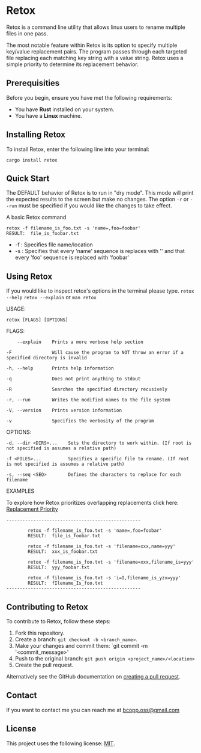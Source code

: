 # Retox

Retox is a command line utility that allows linux users to rename multiple files in one pass. 

The most notable feature within Retox is its option to specify multiple key/value replacement pairs. The program passes through each targeted file replacing each matching key string with a value string. Retox uses a simple priority to determine its replacement behavior. 

## Prerequisities

Before you begin, ensure you have met the following requirements:
* You have **Rust** installed on your system.
* You have a **Linux** machine.

## Installing Retox

To install Retox, enter the following line into your terminal:

```
cargo install retox
```

## Quick Start

The DEFAULT behavior of Retox is to run in "dry mode". This mode will print the expected results to the screen but make no changes. The option `-r` or `--run` must be specified if you would like the changes to take effect. 

A basic Retox command

```
retox -f filename_is_foo.txt -s 'name=,foo=foobar'
RESULT:  file_is_foobar.txt
```
* -f : Specifies file name/location 
* -s : Specifies that every 'name' sequence is replaces with ''
       and that every 'foo' sequence is replaced with 'foobar'
       

## Using Retox

If you would like to inspect retox's options in the terminal please type.
`retox --help` `retox --explain` or `man retox`

USAGE:

    retox [FLAGS] [OPTIONS]

FLAGS:

        --explain    Prints a more verbose help section

    -F               Will cause the program to NOT throw an error if a specified directory is invalid

    -h, --help       Prints help information

    -q               Does not print anything to stdout

    -R               Searches the specified directory recusively

    -r, --run        Writes the modified names to the file system

    -V, --version    Prints version information

    -v               Specifies the verbosity of the program

OPTIONS:

    -d, --dir <DIRS>...    Sets the directory to work within. (If root is not specified is assumes a relative path)

    -f <FILES>...          Specifies a specific file to rename. (If root is not specified is assumes a relative path)

    -s, --seq <SEQ>        Defines the characters to replace for each filename


        
EXAMPLES

To explore how Retox prioritizes overlapping replacements click here: [Replacement Priority](https://github.com/bcopp/rreplace)
```
--------------------------------------------------

        retox -f filename_is_foo.txt -s 'name=,foo=foobar'
        RESULT:  file_is_foobar.txt

        retox -f filename_is_foo.txt -s 'filename=xxx,name=yyy'
        RESULT:  xxx_is_foobar.txt
        
        retox -f filename_is_foo.txt -s 'filename=xxx,filename_is=yyy'
        RESULT:  yyy_foobar.txt
        
        retox -f filename_is_foo.txt -s 'i=I,filename_is_yzx=yyy'
        RESULT:  fIlename_Is_foo.txt
--------------------------------------------------
```

## Contributing to Retox
To contribute to Retox, follow these steps:

1. Fork this repository.
2. Create a branch: `git checkout -b <branch_name>`. 
3. Make your changes and commit them: `git commit -m '<commit_message>'
4. Push to the original branch: `git push origin <project_name>/<location>`
5. Create the pull request.

Alternatively see the GitHub documentation on [creating a pull request](https://help.github.com/en/github/collaborating-with-issues-and-pull-requests/creating-a-pull-request).

## Contact 

If you want to contact me you can reach me at bcopp.oss@gmail.com

## License 

This project uses the following license: [MIT](https://opensource.org/licenses/MIT).

